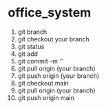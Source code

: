 # office_system
1. git branch
2. git checkout your branch
3. git status
4. git add
5. git commit -m ''
6. git pull origin (your branch)
7. git push origin (your branch)
8. git checkout main
9. git pull origin (your branch)
10. git push origin main